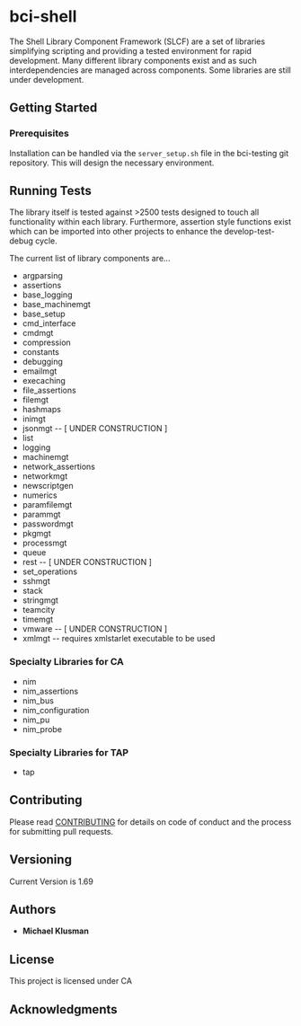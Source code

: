 # bci-shell

The Shell Library Component Framework (SLCF) are a set of libraries simplifying scripting and providing a tested environment for rapid development.  Many different library components exist and as such interdependencies are managed across components.  Some libraries are still under development.

## Getting Started

### Prerequisites

Installation can be handled via the ```server_setup.sh``` file in the bci-testing git repository.  This will design the necessary environment.

## Running Tests

The library itself is tested against >2500 tests designed to touch all functionality within each library.  Furthermore, assertion style functions exist which can be imported into other projects to enhance the develop-test-debug cycle.

The current list of library components are...

* argparsing
* assertions
* base_logging
* base_machinemgt
* base_setup
* cmd_interface
* cmdmgt
* compression
* constants
* debugging
* emailmgt
* execaching
* file_assertions
* filemgt
* hashmaps
* inimgt
* jsonmgt -- [ UNDER CONSTRUCTION ]
* list
* logging
* machinemgt
* network_assertions
* networkmgt
* newscriptgen
* numerics
* paramfilemgt
* parammgt
* passwordmgt
* pkgmgt
* processmgt
* queue
* rest -- [ UNDER CONSTRUCTION ]
* set_operations
* sshmgt
* stack
* stringmgt
* teamcity
* timemgt
* vmware -- [ UNDER CONSTRUCTION ]
* xmlmgt -- requires xmlstarlet executable to be used

### Specialty Libraries for CA

* nim
* nim_assertions
* nim_bus
* nim_configuration
* nim_pu
* nim_probe

### Specialty Libraries for TAP

* tap

## Contributing

Please read [CONTRIBUTING](CONTRIBUTING.md) for details on code of conduct and the process for submitting pull requests.

## Versioning

Current Version is 1.69

## Authors

* **Michael Klusman**

## License

This project is licensed under CA

## Acknowledgments
